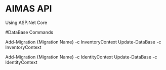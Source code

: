 # AIMAS API

Using ASP.Net Core


#DataBase Commands

Add-Migration {Migration Name} -c InventoryContext
Update-DataBase -c InventoryContext

Add-Migration {Migration Name} -c IdentityContext
Update-DataBase -c IdentityContext
